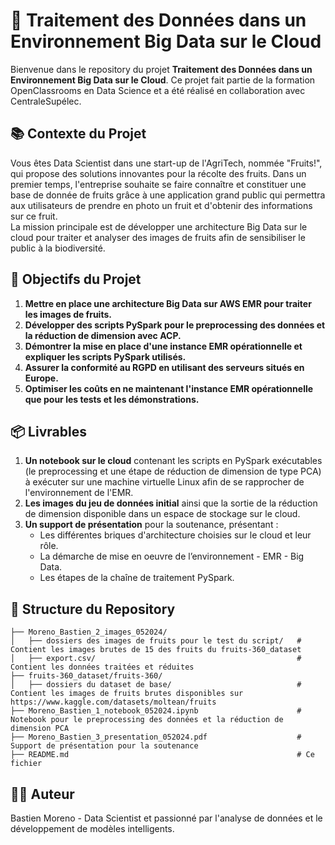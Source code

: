 # 🍏 Traitement des Données dans un Environnement Big Data sur le Cloud

Bienvenue dans le repository du projet **Traitement des Données dans un Environnement Big Data sur le Cloud**. Ce projet fait partie de la formation OpenClassrooms en Data Science et a été réalisé en collaboration avec CentraleSupélec. 

## 📚 Contexte du Projet

Vous êtes Data Scientist dans une start-up de l'AgriTech, nommée "Fruits!", qui propose des solutions innovantes pour la récolte des fruits. Dans un premier temps, l'entreprise souhaite se faire connaître et constituer une base de donnée de fruits grâce à une application grand public qui permettra aux utilisateurs de prendre en photo un fruit et d'obtenir des informations sur ce fruit.\
La mission principale est de développer une architecture Big Data sur le cloud pour traiter et analyser des images de fruits afin de sensibiliser le public à la biodiversité.

## 🎯 Objectifs du Projet

1. **Mettre en place une architecture Big Data sur AWS EMR pour traiter les images de fruits.**
2. **Développer des scripts PySpark pour le preprocessing des données et la réduction de dimension avec ACP.**
3. **Démontrer la mise en place d'une instance EMR opérationnelle et expliquer les scripts PySpark utilisés.**
4. **Assurer la conformité au RGPD en utilisant des serveurs situés en Europe.**
5. **Optimiser les coûts en ne maintenant l'instance EMR opérationnelle que pour les tests et les démonstrations.**

## 📦 Livrables

1. **Un notebook sur le cloud** contenant les scripts en PySpark exécutables (le preprocessing et une étape de réduction de dimension de type PCA) à exécuter sur une machine virtuelle Linux afin de se rapprocher de l'environnement de l'EMR.
2. **Les images du jeu de données initial** ainsi que la sortie de la réduction de dimension disponible dans un espace de stockage sur le cloud.
3. **Un support de présentation** pour la soutenance, présentant :
   - Les différentes briques d'architecture choisies sur le cloud et leur rôle.
   - La démarche de mise en oeuvre de l’environnement - EMR - Big Data.
   - Les étapes de la chaîne de traitement PySpark.

## 📂 Structure du Repository

```plaintext
├── Moreno_Bastien_2_images_052024/
│   ├── dossiers des images de fruits pour le test du script/   # Contient les images brutes de 15 des fruits du fruits-360_dataset
│   ├── export.csv/                                             # Contient les données traitées et réduites
├── fruits-360_dataset/fruits-360/
│   ├── dossiers du dataset de base/                            # Contient les images de fruits brutes disponibles sur https://www.kaggle.com/datasets/moltean/fruits
├── Moreno_Bastien_1_notebook_052024.ipynb                      # Notebook pour le preprocessing des données et la réduction de dimension PCA
├── Moreno_Bastien_3_presentation_052024.pdf                    # Support de présentation pour la soutenance
├── README.md                                                   # Ce fichier
```

## 👨‍💻 Auteur
Bastien Moreno - Data Scientist et passionné par l'analyse de données et le développement de modèles intelligents.
